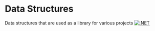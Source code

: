 # Data Structures

Data structures that are used as a library for various projects
[![.NET](https://github.com/lizardkingLK/data-structures/actions/workflows/dotnet.yml/badge.svg)](https://github.com/lizardkingLK/data-structures/actions/workflows/dotnet.yml)
